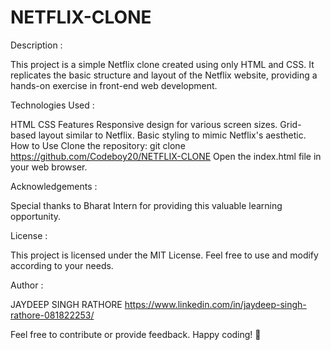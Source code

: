 # NETFLIX-CLONE

Description : 

This project is a simple Netflix clone created using only HTML and CSS. It replicates the basic structure and layout of the Netflix website, providing a hands-on exercise in front-end web development.

Technologies Used :

HTML
CSS
Features
Responsive design for various screen sizes.
Grid-based layout similar to Netflix.
Basic styling to mimic Netflix's aesthetic.
How to Use
Clone the repository: git clone https://github.com/Codeboy20/NETFLIX-CLONE
Open the index.html file in your web browser.


Acknowledgements :

Special thanks to Bharat Intern for providing this valuable learning opportunity.

License :

This project is licensed under the MIT License. Feel free to use and modify according to your needs.

Author :

JAYDEEP SINGH RATHORE
https://www.linkedin.com/in/jaydeep-singh-rathore-081822253/

Feel free to contribute or provide feedback. Happy coding! 🚀
